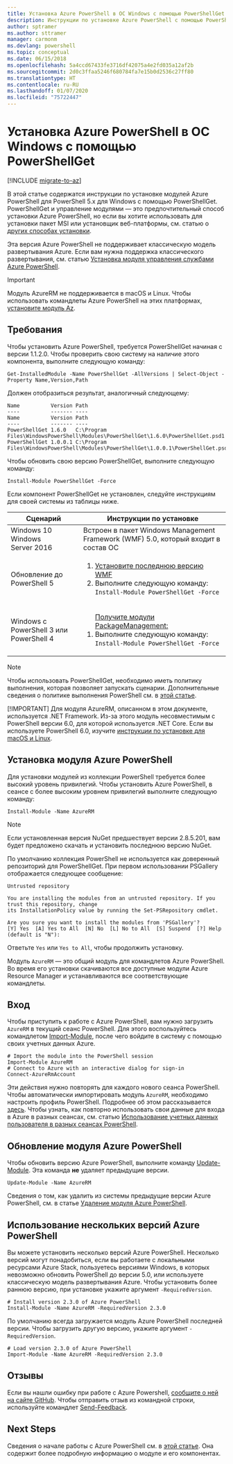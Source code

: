 ```yaml
---
title: Установка Azure PowerShell в ОС Windows с помощью PowerShellGet
description: Инструкции по установке Azure PowerShell с помощью PowerShellGet
author: sptramer
ms.author: sttramer
manager: carmonm
ms.devlang: powershell
ms.topic: conceptual
ms.date: 06/15/2018
ms.openlocfilehash: 5a4ccd67433fe3716df42075a4e2fd035a12af2b
ms.sourcegitcommit: 2d0c3ffaa5246f680784fa7e15b0d2536c27ff80
ms.translationtype: HT
ms.contentlocale: ru-RU
ms.lasthandoff: 01/07/2020
ms.locfileid: "75722447"
---
```

# <a name="install-azure-powershell-on-windows-with-powershellget"></a>Установка Azure PowerShell в ОС Windows с помощью PowerShellGet

[!INCLUDE [migrate-to-az](../includes/migrate-to-az.md)]

В этой статье содержатся инструкции по установке модулей Azure PowerShell для PowerShell 5.x для Windows с помощью PowerShellGet. PowerShellGet и управление модулями — это предпочтительный способ установки Azure PowerShell, но если вы хотите использовать для установки пакет MSI или установщик веб-платформы, см. статью о [других способах установки](other-install.md).

Эта версия Azure PowerShell не поддерживает классическую модель развертывания Azure. Если вам нужна поддержка классического развертывания, см. статью [Установка модуля управления службами Azure PowerShell](/powershell/azure/servicemanagement/install-azure-ps).

> [!IMPORTANT]
> Модуль AzureRM не поддерживается в macOS и Linux. Чтобы использовать командлеты Azure PowerShell на этих платформах, [установите модуль Az](/powershell/azure/install-az-ps).

## <a name="requirements"></a>Требования

Чтобы установить Azure PowerShell, требуется PowerShellGet начиная с версии 1.1.2.0. Чтобы проверить свою систему на наличие этого компонента, выполните следующую команду:

```powershell-interactive
Get-InstalledModule -Name PowerShellGet -AllVersions | Select-Object -Property Name,Version,Path
```

Должен отобразиться результат, аналогичный следующему:

```output
Name          Version Path
----          ------- ----
Name          Version Path
----          ------- ----
PowerShellGet 1.6.0   C:\Program Files\WindowsPowerShell\Modules\PowerShellGet\1.6.0\PowerShellGet.psd1
PowerShellGet 1.0.0.1 C:\Program Files\WindowsPowerShell\Modules\PowerShellGet\1.0.0.1\PowerShellGet.psd1
```

Чтобы обновить свою версию PowerShellGet, выполните следующую команду:

```powershell-interactive
Install-Module PowerShellGet -Force
```

Если компонент PowerShellGet не установлен, следуйте инструкциям для своей системы из таблицы ниже.

|Сценарий|Инструкции по установке|
|---|---|
|Windows 10<br/>Windows Server 2016|Встроен в пакет Windows Management Framework (WMF) 5.0, который входит в состав ОС|
|Обновление до PowerShell 5| <ol><li>[Установите последнюю версию WMF](https://www.microsoft.com/download/details.aspx?id=54616)</li><li>Выполните следующую команду:<br/>```Install-Module PowerShellGet -Force```</li></ol>|
|Windows с PowerShell 3 или PowerShell 4|<ol><il>[Получите модули PackageManagement:](https://go.microsoft.com/fwlink/?LinkID=746217)</il><li>Выполните следующую команду:<br/>```Install-Module PowerShellGet -Force```</li></ol>|

> [!NOTE]
> Чтобы использовать PowerShellGet, необходимо иметь политику выполнения, которая позволяет запускать сценарии. Дополнительные сведения о политике выполнения PowerShell см. в [этой статье](/powershell/module/microsoft.powershell.core/about/about_execution_policies).
>
> [!IMPORTANT]
> Для модуля AzureRM, описанном в этом документе, используется .NET Framework. Из-за этого модуль несовместимым с PowerShell версии 6.0, для которой используется .NET Core. Если вы используете PowerShell 6.0, изучите [инструкции по установке для macOS и Linux](install-azurermps-maclinux.md).

## <a name="install-the-azure-powershell-module"></a>Установка модуля Azure PowerShell

Для установки модулей из коллекции PowerShell требуется более высокий уровень привилегий. Чтобы установить Azure PowerShell, в сеансе с более высоким уровнем привилегий выполните следующую команду:

```powershell-interactive
Install-Module -Name AzureRM
```

> [!NOTE]
> Если установленная версия NuGet предшествует версии 2.8.5.201, вам будет предложено скачать и установить последнюю версию NuGet.

По умолчанию коллекция PowerShell не используется как доверенный репозиторий для PowerShellGet. При первом использовании PSGallery отображается следующее сообщение:

```output
Untrusted repository

You are installing the modules from an untrusted repository. If you trust this repository, change
its InstallationPolicy value by running the Set-PSRepository cmdlet.

Are you sure you want to install the modules from 'PSGallery'?
[Y] Yes  [A] Yes to All  [N] No  [L] No to All  [S] Suspend  [?] Help (default is "N"):
```

Ответьте `Yes` или `Yes to All`, чтобы продолжить установку.

Модуль `AzureRM` — это общий модуль для командлетов Azure PowerShell. Во время его установки скачиваются все доступные модули Azure Resource Manager и устанавливаются все соответствующие командлеты.

## <a name="sign-in"></a>Вход

Чтобы приступить к работе с Azure PowerShell, вам нужно загрузить `AzureRM` в текущий сеанс PowerShell. Для этого воспользуйтесь командлетом [Import-Module](/powershell/module/Microsoft.PowerShell.Core/Import-Module), после чего войдите в систему с помощью своих учетных данных Azure.

```powershell-interactive
# Import the module into the PowerShell session
Import-Module AzureRM
# Connect to Azure with an interactive dialog for sign-in
Connect-AzureRmAccount
```

Эти действия нужно повторять для каждого нового сеанса PowerShell. Чтобы автоматически импортировать модуль `AzureRM`, необходимо настроить профиль PowerShell. Подробнее об этом рассказывается [здесь](/powershell/module/microsoft.powershell.core/about/about_profiles).
Чтобы узнать, как повторно использовать свои данные для входа в Azure в разных сеансах, см. статью [Использование учетных данных пользователя в разных сеансах PowerShell](context-persistence.md).

## <a name="update-the-azure-powershell-module"></a>Обновление модуля Azure PowerShell

Чтобы обновить версию Azure PowerShell, выполните команду [Update-Module](/powershell/module/powershellget/update-module). Эта команда __не__ удаляет предыдущие версии.

```powershell-interactive
Update-Module -Name AzureRM
```

Сведения о том, как удалить из системы предыдущие версии Azure PowerShell, см. в статье [Удаление модуля Azure PowerShell](uninstall-azurerm-ps.md).

## <a name="use-multiple-versions-of-azure-powershell"></a>Использование нескольких версий Azure PowerShell

Вы можете установить несколько версий Azure PowerShell. Несколько версий могут понадобиться, если вы работаете с локальными ресурсами Azure Stack, пользуетесь версиями Windows, в которых невозможно обновить PowerShell до версии 5.0, или используете классическую модель развертывания Azure. Чтобы установить более раннюю версию, при установке укажите аргумент `-RequiredVersion`.

```powershell-interactive
# Install version 2.3.0 of Azure PowerShell
Install-Module -Name AzureRM -RequiredVersion 2.3.0
```

По умолчанию всегда загружается модуль Azure PowerShell последней версии. Чтобы загрузить другую версию, укажите аргумент `-RequiredVersion`.

```powershell-interactive
# Load version 2.3.0 of Azure PowerShell
Import-Module -Name AzureRM -RequiredVersion 2.3.0
```

## <a name="provide-feedback"></a>Отзывы

Если вы нашли ошибку при работе с Azure Powershell, [сообщите о ней на сайте GitHub](https://github.com/Azure/azure-powershell/issues).
Чтобы отправить отзыв из командной строки, используйте командлет [Send-Feedback](/powershell/module/azurerm.profile/send-feedback).

## <a name="next-steps"></a>Next Steps

Сведения о начале работы с Azure PowerShell см. в [этой статье](get-started-azureps.md). Она содержит более подробную информацию о модуле и его компонентах.
